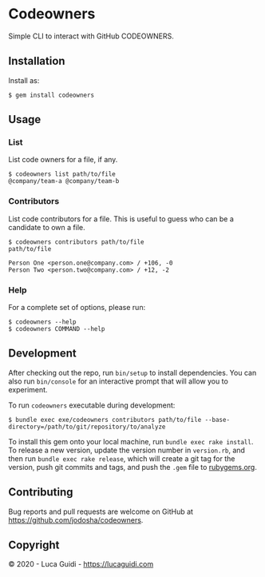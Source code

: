 # Codeowners

Simple CLI to interact with GitHub CODEOWNERS.

## Installation

Install as:

```shell
$ gem install codeowners
```

## Usage

### List

List code owners for a file, if any.

```shell
$ codeowners list path/to/file
@company/team-a @company/team-b
```

### Contributors

List code contributors for a file.
This is useful to guess who can be a candidate to own a file.

```shell
$ codeowners contributors path/to/file
path/to/file

Person One <person.one@company.com> / +106, -0
Person Two <person.two@company.com> / +12, -2
```

### Help

For a complete set of options, please run:

```shell
$ codeowners --help
$ codeowners COMMAND --help
```

## Development

After checking out the repo, run `bin/setup` to install dependencies. You can also run `bin/console` for an interactive prompt that will allow you to experiment.

To run `codeowners` executable during development:

```shell
$ bundle exec exe/codeowners contributors path/to/file --base-directory=/path/to/git/repository/to/analyze
```

To install this gem onto your local machine, run `bundle exec rake install`. To release a new version, update the version number in `version.rb`, and then run `bundle exec rake release`, which will create a git tag for the version, push git commits and tags, and push the `.gem` file to [rubygems.org](https://rubygems.org).

## Contributing

Bug reports and pull requests are welcome on GitHub at https://github.com/jodosha/codeowners.

## Copyright

&copy; 2020 - Luca Guidi - https://lucaguidi.com
